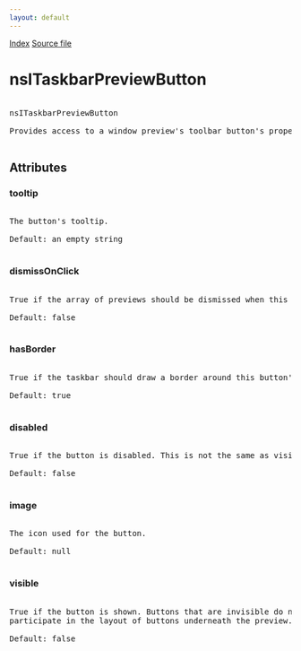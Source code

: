 ```yaml
---
layout: default
---
```

<div id='links'><a href="../index.html">Index</a>
<a href="http://dxr.mozilla.org/mozilla-central/source/widget/nsITaskbarPreviewButton.idl">Source file</a>
</div>

# nsITaskbarPreviewButton #
<pre>  
nsITaskbarPreviewButton  
  
Provides access to a window preview's toolbar button's properties.  
  
</pre>
## Attributes ##

### tooltip ###
<pre>  
The button's tooltip.  
  
Default: an empty string  
  
</pre>
### dismissOnClick ###
<pre>  
True if the array of previews should be dismissed when this button is clicked.  
  
Default: false  
  
</pre>
### hasBorder ###
<pre>  
True if the taskbar should draw a border around this button's image.  
  
Default: true  
  
</pre>
### disabled ###
<pre>  
True if the button is disabled. This is not the same as visible.  
  
Default: false  
  
</pre>
### image ###
<pre>  
The icon used for the button.  
  
Default: null  
  
</pre>
### visible ###
<pre>  
True if the button is shown. Buttons that are invisible do not  
participate in the layout of buttons underneath the preview.  
  
Default: false  
  
</pre>